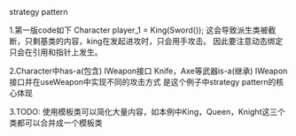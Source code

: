 strategy pattern

1.第一版code如下
    Character player_1 = King(Sword());
这会导致派生类被截断，只剩基类的内容，king在发起进攻时，只会用手攻击。
因此要注意动态绑定只会在引用和指针上发生。

2.Character中has-a(包含) IWeapon接口
  Knife，Axe等武器is-a(继承) IWeapon接口并在useWeapon中实现不同的攻击方式
  是这个例子中strategy pattern的核心体现

3.TODO:
    使用模板类可以简化大量内容，如本例中King，Queen，Knight这三个类都可以合并成一个模板类

